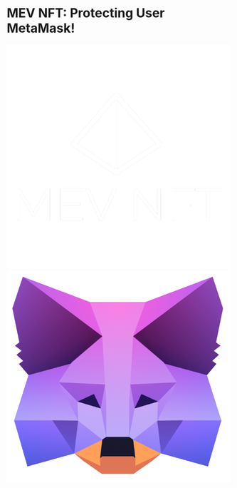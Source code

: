 # MEV NFT: Protecting User MetaMask!

![mevNft](./img/MEV%20NFT%20LOGO%20WHITE.png)
![flask](./img/flask.png)
